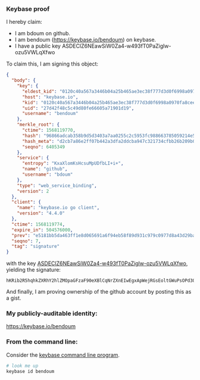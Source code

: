 ### Keybase proof

I hereby claim:

  * I am bdoum on github.
  * I am bendoum (https://keybase.io/bendoum) on keybase.
  * I have a public key ASDEClZ6NEawSiW0Za4-w493fT0PaZiglw-ozu5VWLqXfwo

To claim this, I am signing this object:

```json
{
  "body": {
    "key": {
      "eldest_kid": "0120c40a567a3446b04a25b465ae3ec38f777d3d0f6998a0970fa8ceee5558ba977f0a",
      "host": "keybase.io",
      "kid": "0120c40a567a3446b04a25b465ae3ec38f777d3d0f6998a0970fa8ceee5558ba977f0a",
      "uid": "27d42f48c5c49d80fe66605a71901d19",
      "username": "bendoum"
    },
    "merkle_root": {
      "ctime": 1568119770,
      "hash": "96866adcab358b9d5d3403a7aa0255c2c5953fc988663785059214e5175c6fdd708dd21d9454d8616e6ab391a505bdda33e8f00d095d47756ebb63def1b27ab0",
      "hash_meta": "d2cb7a86e2ff07b442a3dfa2ddcba947c321734cfbb26b209b0dbf3752d1d079",
      "seqno": 6405349
    },
    "service": {
      "entropy": "KxaXlomKsHcsuMpUDfbLI+i+",
      "name": "github",
      "username": "bdoum"
    },
    "type": "web_service_binding",
    "version": 2
  },
  "client": {
    "name": "keybase.io go client",
    "version": "4.4.0"
  },
  "ctime": 1568119774,
  "expire_in": 504576000,
  "prev": "e5181bb5da463ff1e8d065691a6f94eb58f89d931c979c0977d8a43d29ba10e6",
  "seqno": 7,
  "tag": "signature"
}
```

with the key [ASDEClZ6NEawSiW0Za4-w493fT0PaZiglw-ozu5VWLqXfwo](https://keybase.io/bendoum), yielding the signature:

```
hKRib2R5hqhkZXRhY2hlZMOpaGFzaF90eXBlCqNrZXnEIwEgxApWejRGsEoltGWuPsOPd309D2mYoJcPqM7uVVi6l38Kp3BheWxvYWTESpcCB8Qg5RgbtdpGP/Ho0GVpGm+U61j4nZMcl5wJd9ikPSm6EObEIKG3aIIRQ8ideLTDD9PsVR+zg3ROX+OwmpKFM25HJgwaAgHCo3NpZ8RARczd5dx8+hWqFkE/lgQG7TV0wwG4Qb9x25r/Rt5NnluodHvIGngTOjNxYKr07d/Hz0jgBHoqavBpqow5Ssx0D6hzaWdfdHlwZSCkaGFzaIKkdHlwZQildmFsdWXEIPeH9lwc1pgflNvgCMZiH0dl+fVXzVr4P3SjSDF171fAo3RhZ80CAqd2ZXJzaW9uAQ==

```

And finally, I am proving ownership of the github account by posting this as a gist.

### My publicly-auditable identity:

https://keybase.io/bendoum

### From the command line:

Consider the [keybase command line program](https://keybase.io/download).

```bash
# look me up
keybase id bendoum
```
